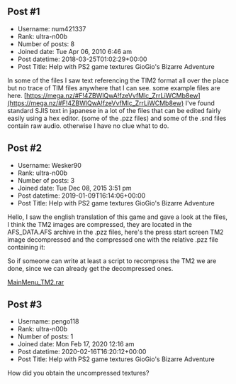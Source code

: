 ## Post #1
- Username: num421337
- Rank: ultra-n00b
- Number of posts: 8
- Joined date: Tue Apr 06, 2010 6:46 am
- Post datetime: 2018-03-25T01:02:29+00:00
- Post Title: Help with PS2 game textures GioGio's Bizarre Adventure

In some of the files I saw text referencing the TIM2 format all over the place but no trace of TIM files anywhere that I can see. 
some example files are here. 
[https://mega.nz/#F!4ZBWlQwA!fzeVvfMlc_ZrrLiWCMb8ew](https://mega.nz/#F!4ZBWlQwA!fzeVvfMlc_ZrrLiWCMb8ew)
I've found standard SJIS text in japanese in a lot of the files that can be edited fairly easily using a hex editor. (some of the .pzz files)  and some of the .snd files contain raw audio.
otherwise I have no clue what to do.
## Post #2
- Username: Wesker90
- Rank: ultra-n00b
- Number of posts: 3
- Joined date: Tue Dec 08, 2015 3:51 pm
- Post datetime: 2019-01-09T16:14:06+00:00
- Post Title: Help with PS2 game textures GioGio's Bizarre Adventure

Hello, I saw the english translation of this game and gave a look at the files, I think the TM2 images are compressed, they are located in the AFS_DATA.AFS archive in the .pzz files, here's the press start screen TM2 image decompressed and the compressed one with the relative .pzz file containing it:

So if someone can write at least a script to recompress the TM2 we are done, since we can already get the decompressed ones.


[MainMenu_TM2.rar](https://xentaxbackup.github.io/file/15436_MainMenu_TM2.rar)
## Post #3
- Username: pengo118
- Rank: ultra-n00b
- Number of posts: 1
- Joined date: Mon Feb 17, 2020 12:16 am
- Post datetime: 2020-02-16T16:20:12+00:00
- Post Title: Help with PS2 game textures GioGio's Bizarre Adventure

How did you obtain the uncompressed textures?
